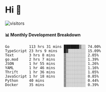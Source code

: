 # Hi 👋
 
![visitors](https://visitor-badge.glitch.me/badge?page_id=sorcererxw.sorcererx)

#### 📊 Monthly Development Breakdown

<!--START_SECTION:waka-->
```text
Go         113 hrs 31 mins ███████▒░░ 74.00%
TypeScript 23 hrs 9 mins   █▓░░░░░░░░ 15.09%
Text       3 hrs 8 mins    ▒░░░░░░░░░ 2.05%
go.mod     2 hrs 7 mins    ▒░░░░░░░░░ 1.39%
JSON       1 hr 55 mins    ▒░░░░░░░░░ 1.26%
YAML       1 hr 46 mins    ▒░░░░░░░░░ 1.16%
Thrift     1 hr 36 mins    ▒░░░░░░░░░ 1.05%
JavaScript 1 hr 18 mins    ▒░░░░░░░░░ 0.85%
Python     40 mins         ▒░░░░░░░░░ 0.44%
Docker     35 mins         ▒░░░░░░░░░ 0.39%
```
<!--END_SECTION:waka-->
